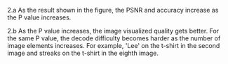 2.a
As the result shown in the figure, the PSNR and accuracy increase as the P value increases.

2.b
As the P value increases, the image visualized quality gets better. For the same P value, the decode difficulty becomes harder as the number of image elements increases. For example, 'Lee' on the t-shirt in the second image and streaks on the t-shirt in the eighth image.